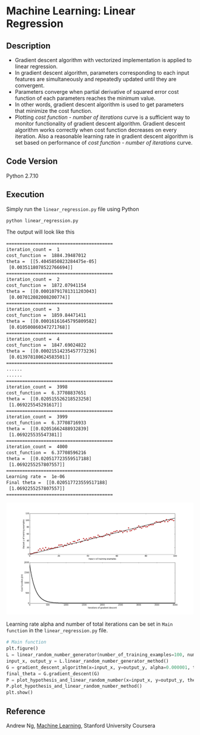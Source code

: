 # Machine Learning: Linear Regression

## Description
- Gradient descent algorithm with vectorized implementation is applied to linear regression.
- In gradient descent algorithm, parameters corresponding to each input features are simultaneously and repeatedly updated until they are convergent.
- Parameters converge when partial derivative of squared error cost function of each parameters reaches the minimum value.
- In other words, gradient descent algorithm is used to get parameters that minimize the cost function.
- Plotting *cost function - number of iterations* curve is a sufficient way to monitor functionality of gradient descent algorithm. Gradient descent algorithm works correctly when cost function decreases on every iteration. Also a reasonable learning rate in gradient descent algorithm is set based on performance of *cost function - number of iterations* curve.

## Code Version
Python 2.7.10

## Execution
Simply run the `linear_regression.py` file using Python
```
python linear_regression.py
```
The output will look like this
```
========================================
iteration_count =  1
cost_function =  1884.39487012
theta =  [[5.4045850823284475e-05]
 [0.0035118078522766694]]
========================================
iteration_count =  2
cost_function =  1872.07941154
theta =  [[0.00010791781311203043]
 [0.007012082008200774]]
========================================
iteration_count =  3
cost_function =  1859.84471411
theta =  [[0.00016161645795809582]
 [0.010500860347271768]]
========================================
iteration_count =  4
cost_function =  1847.69024822
theta =  [[0.00021514235457773236]
 [0.013978180624583501]]
========================================
......
......
========================================
iteration_count =  3998
cost_function =  6.37708837651
theta =  [[0.020515526218523258]
 [1.069225545291617]]
========================================
iteration_count =  3999
cost_function =  6.37708716933
theta =  [[0.02051662488932839]
 [1.069225535547381]]
========================================
iteration_count =  4000
cost_function =  6.37708596216
theta =  [[0.020517723559517188]
 [1.0692255257807557]]
========================================
Learning rate =  1e-06
Final theta =  [[0.020517723559517188]
 [1.0692255257807557]]
========================================
```
![image](https://github.com/cjchengusc/linear_regression/blob/master/linear_regression_convergent.png)

Learning rate alpha and number of total iterations can be set in `Main function` in the `linear_regression.py` file. 
```python
# Main function
plt.figure()
L = linear_random_number_generator(number_of_training_examples=100, number_of_features=2)
input_x, output_y = L.linear_random_number_generator_method()
G = gradient_descent_algorithm(x=input_x, y=output_y, alpha=0.000001, total_iteration=4000)
final_theta = G.gradient_descent(G)
P = plot_hypothesis_and_linear_random_number(x=input_x, y=output_y, theta=final_theta)
P.plot_hypothesis_and_linear_random_number_method()
plt.show()
```

## Reference
Andrew Ng, [Machine Learning](https://www.coursera.org/learn/machine-learning), Stanford University Coursera

